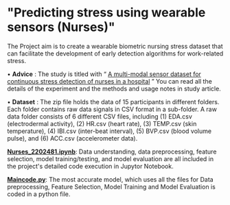 # "Predicting stress using wearable sensors (Nurses)"

The Project aim is to create a wearable biometric nursing stress dataset that can facilitate the development of early detection algorithms for work-related stress.

•	**Advice** : The study is titled with “ [A multi-modal sensor dataset for continuous stress detection of nurses in a hospital](https://datadryad.org/stash/dataset/doi:10.5061/dryad.5hqbzkh6f) ” You can read  all the details of the experiment and the methods and usage notes in study article.

•	**Dataset** : The zip file holds the data of 15 participants in different folders. Each folder contains raw data signals in CSV format in a sub-folder. A raw data folder consists of 6 different CSV files, including (1) EDA.csv (electrodermal activity), (2) HR.csv (heart rate), (3) TEMP.csv (skin temperature), (4) IBI.csv (inter-beat interval), (5) BVP.csv (blood volume pulse), and (6) ACC.csv (accelerometer data).

**[Nurses_2202481.ipynb](https://github.com/rathanraj1086/data-science-assignment-2/blob/main/Nurses_2202481.ipynb)**: Data understanding, data preprocessing, feature selection, model training/testing, and model evaluation are all included in the project's detailed code execution in Jupytor Notebook.

**[Maincode.py](https://github.com/rathanraj1086/data-science-assignment-2/blob/main/maincode.py)**:  The most accurate model, which uses all the files for Data preprocessing, Feature Selection, Model Training and Model Evaluation is coded in a python file.
